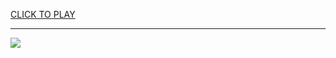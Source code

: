 
<a href="https://premium76.site?title=about.blank_game_unblocked&ref=13M">CLICK TO PLAY</a></h3>
<hr>

<a href="https://premium76.site?title=about.blank_game_unblocked&ref=13M"><img src="https://clearcache.store/games.png"></a>


